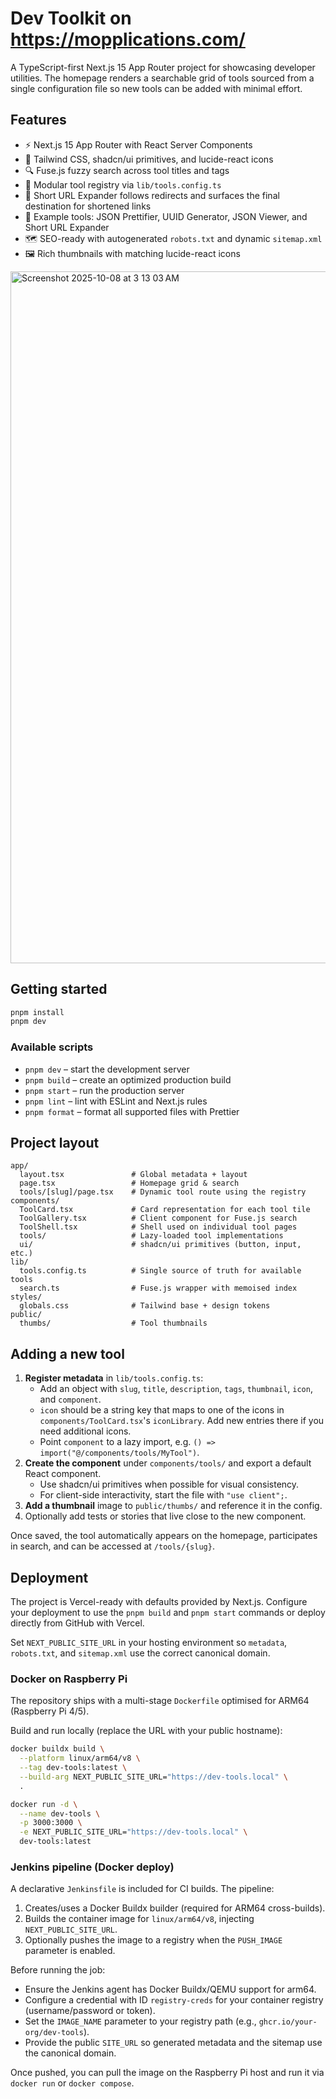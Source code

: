 # Dev Toolkit on https://mopplications.com/

A TypeScript-first Next.js 15 App Router project for showcasing developer utilities. The homepage renders a searchable grid of tools sourced from a single configuration file so new tools can be added with minimal effort.

## Features

- ⚡️ Next.js 15 App Router with React Server Components
- 🎨 Tailwind CSS, shadcn/ui primitives, and lucide-react icons
- 🔍 Fuse.js fuzzy search across tool titles and tags
- 🧱 Modular tool registry via `lib/tools.config.ts`
- 🔗 Short URL Expander follows redirects and surfaces the final destination for shortened links
- 🧰 Example tools: JSON Prettifier, UUID Generator, JSON Viewer, and Short URL Expander
- 🗺️ SEO-ready with autogenerated `robots.txt` and dynamic `sitemap.xml`
- 🖼️ Rich thumbnails with matching lucide-react icons

<img width="1987" height="1107" alt="Screenshot 2025-10-08 at 3 13 03 AM" src="https://github.com/user-attachments/assets/5c39ea0f-4f4f-4944-8c8c-ec9cb19fb09e" />


## Getting started

```bash
pnpm install
pnpm dev
```

### Available scripts

- `pnpm dev` – start the development server
- `pnpm build` – create an optimized production build
- `pnpm start` – run the production server
- `pnpm lint` – lint with ESLint and Next.js rules
- `pnpm format` – format all supported files with Prettier

## Project layout

```
app/
  layout.tsx               # Global metadata + layout
  page.tsx                 # Homepage grid & search
  tools/[slug]/page.tsx    # Dynamic tool route using the registry
components/
  ToolCard.tsx             # Card representation for each tool tile
  ToolGallery.tsx          # Client component for Fuse.js search
  ToolShell.tsx            # Shell used on individual tool pages
  tools/                   # Lazy-loaded tool implementations
  ui/                      # shadcn/ui primitives (button, input, etc.)
lib/
  tools.config.ts          # Single source of truth for available tools
  search.ts                # Fuse.js wrapper with memoised index
styles/
  globals.css              # Tailwind base + design tokens
public/
  thumbs/                  # Tool thumbnails
```

## Adding a new tool

1. **Register metadata** in `lib/tools.config.ts`:
   - Add an object with `slug`, `title`, `description`, `tags`, `thumbnail`, `icon`, and `component`.
   - `icon` should be a string key that maps to one of the icons in `components/ToolCard.tsx`'s `iconLibrary`. Add new entries there if you need additional icons.
   - Point `component` to a lazy import, e.g. `() => import("@/components/tools/MyTool")`.
2. **Create the component** under `components/tools/` and export a default React component.
   - Use shadcn/ui primitives when possible for visual consistency.
   - For client-side interactivity, start the file with `"use client";`.
3. **Add a thumbnail** image to `public/thumbs/` and reference it in the config.
4. Optionally add tests or stories that live close to the new component.

Once saved, the tool automatically appears on the homepage, participates in search, and can be accessed at `/tools/{slug}`.

## Deployment

The project is Vercel-ready with defaults provided by Next.js. Configure your deployment to use the `pnpm build` and `pnpm start` commands or deploy directly from GitHub with Vercel.

Set `NEXT_PUBLIC_SITE_URL` in your hosting environment so `metadata`, `robots.txt`, and `sitemap.xml` use the correct canonical domain.

### Docker on Raspberry Pi

The repository ships with a multi-stage `Dockerfile` optimised for ARM64 (Raspberry Pi 4/5).

Build and run locally (replace the URL with your public hostname):

```bash
docker buildx build \
  --platform linux/arm64/v8 \
  --tag dev-tools:latest \
  --build-arg NEXT_PUBLIC_SITE_URL="https://dev-tools.local" \
  .

docker run -d \
  --name dev-tools \
  -p 3000:3000 \
  -e NEXT_PUBLIC_SITE_URL="https://dev-tools.local" \
  dev-tools:latest
```

### Jenkins pipeline (Docker deploy)

A declarative `Jenkinsfile` is included for CI builds. The pipeline:

1. Creates/uses a Docker Buildx builder (required for ARM64 cross-builds).
2. Builds the container image for `linux/arm64/v8`, injecting `NEXT_PUBLIC_SITE_URL`.
3. Optionally pushes the image to a registry when the `PUSH_IMAGE` parameter is enabled.

Before running the job:

- Ensure the Jenkins agent has Docker Buildx/QEMU support for arm64.
- Configure a credential with ID `registry-creds` for your container registry (username/password or token).
- Set the `IMAGE_NAME` parameter to your registry path (e.g., `ghcr.io/your-org/dev-tools`).
- Provide the public `SITE_URL` so generated metadata and the sitemap use the canonical domain.

Once pushed, you can pull the image on the Raspberry Pi host and run it via `docker run` or `docker compose`.
